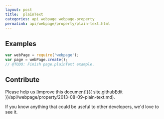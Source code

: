 ```yaml
---
layout: post
title:  plainText
categories: api webpage webpage-property
permalink: api/webpage/property/plain-text.html
---
```


## Examples

```javascript
var webPage = require('webpage');
var page = webPage.create();
// @TODO: Finish page.plainText example.
```

## Contribute

Please help us [improve this document]({{ site.githubEdit }}/api/webpage/property/2013-08-09-plain-text.md).

If you know anything that could be useful to other developers, we'd love to see it.


